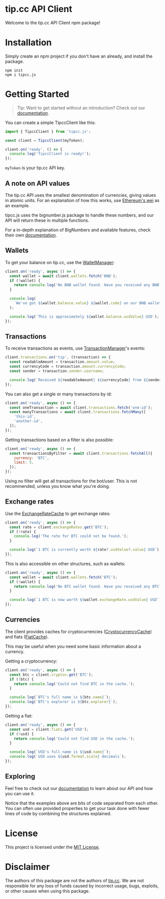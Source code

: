 # tip.cc API Client

Welcome to the tip.cc API Client npm package!

# Installation

Simply create an npm project if you don't have an already, and install the package.

```
npm init
npm i tipcc.js
```

# Getting Started

> Tip: Want to get started without an introduction? Check out our [documentation](https://tipccjs.org/).

You can create a simple TipccClient like this:

```js
import { TipccClient } from 'tipcc.js';

const client = TipccClient(myToken);

client.on('ready', () => {
  console.log('TipccClient is ready!');
});
```

`myToken` is your tip.cc API key.

## A note on API values

The tip.cc API uses the smallest denomination of currencies, giving values in atomic units.
For an explanation of how this works, use [Ethereum's wei](https://www.investopedia.com/terms/w/wei.asp) as an example.

tipcc.js uses the bignumber.js package to handle these numbers, and our API will return these in multiple functions.

For a in-depth explanation of BigNumbers and available features, check their own [documentation](https://mikemcl.github.io/bignumber.js/).

## Wallets

To get your balance on tip.cc, use the [WalletManager](https://tipccjs.org/classes/WalletManager):

```js
client.on('ready', async () => {
  const wallet = await client.wallets.fetch('BNB');
  if (!wallet) {
    return console.log('No BNB wallet found. Have you received any BNB?');
  }

  console.log(
    `We've got ${wallet.balance.value} ${wallet.code} on our BNB wallet`,
  );

  console.log(`This is approximately ${wallet.balance.usdValue} USD`);
});
```

## Transactions

To receive transactions as events, use [TransactionManager](https://tipccjs.org/classes/TransactionManager)'s events:

```js
client.transactions.on('tip', (transaction) => {
  const readableAmount = transaction.amount.value;
  const currencyCode = transaction.amount.currencyCode;
  const sender = transaction.sender.username;

  console.log(`Received ${readableAmount} ${currencyCode} from ${sender}`);
});
```

You can also get a single or many transactions by id:

```js
client.on('ready', async () => {
  const oneTransaction = await client.transactions.fetch('one-id');
  const manyTransactions = await client.transactions.fetchMany([
    'this-id',
    'another-id',
  ]);
});
```

Getting transactions based on a filter is also possible:

```js
client.on('ready', async () => {
  const transactionsByFilter = await client.transactions.fetchAll({
    currency: 'BTC',
    limit: 5,
  });
});
```

Using no filter will get all transactions for the bot/user.
This is not recommended, unless you know what you're doing.

## Exchange rates

Use the [ExchangeRateCache](https://tipccjs.org/classes/ExchangeRateCache) to get exchange rates:

```js
client.on('ready', async () => {
  const rate = client.exchangeRates.get('BTC');
  if (!rate) {
    console.log('The rate for BTC could not be found.');
  }

  console.log(`1 BTC is currently worth ${rate?.usdValue?.value} USD`);
});
```

This is also accessible on other structures, such as wallets:

```js
client.on('ready', async () => {
  const wallet = await client.wallets.fetch('BTC');
  if (!wallet) {
    return console.log('No BTC wallet found. Have you received any BTC?');
  }

  console.log(`1 BTC is now worth ${wallet.exchangeRate.usdValue} USD`);
});
```

## Currencies

The client provides caches for cryptocurrencies ([CryptocurrencyCache](https://tipccjs.org/classes/CryptocurrencyCache)) and fiats ([FiatCache](https://tipccjs.org/classes/FiatCache)).

This may be useful when you need some basic information about a currency.

Getting a cryptocurrency:

```js
client.on('ready', async () => {
  const btc = client.cryptos.get('BTC');
  if (!btc) {
    return console.log('Could not find BTC in the cache.');
  }

  console.log(`BTC's full name is ${btc.name}`);
  console.log(`BTC's explorer is ${btc.explorer}`);
});
```

Getting a fiat:

```js
client.on('ready', async () => {
  const usd = client.fiats.get('USD');
  if (!usd) {
    return console.log('Could not find USD in the cache.');
  }

  console.log(`USD's full name is ${usd.name}`);
  console.log(`USD uses ${usd.format.scale} decimals`);
});
```

## Exploring

Feel free to check out our [documentation](https://tipccjs.org/) to learn about our API and how you can use it.

Notice that the examples above are bits of code separated from each other.
You can often use provided properties to get your task done with fewer lines of code by combining the structures explained.

# License

This project is licensed under the [MIT License](https://github.com/tipccjs/tipcc.js/blob/main/LICENSE).

# Disclaimer

The authors of this package are not the authors of [tip.cc](https://tip.cc).
We are not responsible for any loss of funds caused by incorrect usage, bugs, exploits, or other causes when using this package.
